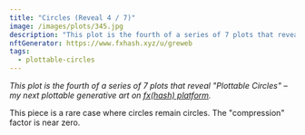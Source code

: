 ```yaml
---
title: "Circles (Reveal 4 / 7)"
image: /images/plots/345.jpg
description: "This plot is the fourth of a series of 7 plots that reveal 'Plottable Circles' – my next plottable generative art on fxhash"
nftGenerator: https://www.fxhash.xyz/u/greweb
tags:
  - plottable-circles
---
```


_This plot is the fourth of a series of 7 plots that reveal "Plottable Circles" – my next plottable generative art on [fx(hash) platform](https://fxhash.xyz/u/greweb)._

This piece is a rare case where circles remain circles. The "compression" factor is near zero.
